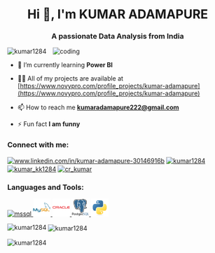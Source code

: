 
<h1 align="center">Hi 👋, I'm KUMAR ADAMAPURE</h1>
<h3 align="center">A passionate Data Analysis from India</h3>

<img align="right" alt="coding" width="400" src="https://user-images.githubusercontent.com/55389276/140866485-8fb1c876-9a8f-4d6a-98dc-08c4981eaf70.gif">


<p align="left"> <img src="https://komarev.com/ghpvc/?username=kumar1284&label=Profile%20views&color=0e75b6&style=flat" alt="kumar1284" /> </p>

- 🌱 I’m currently learning **Power BI**

- 👨‍💻 All of my projects are available at [https://www.novypro.com/profile_projects/kumar-adamapure](https://www.novypro.com/profile_projects/kumar-adamapure)

- 📫 How to reach me **kumaradamapure222@gmail.com**

- ⚡ Fun fact **I am funny**

<h3 align="left">Connect with me:</h3>
<p align="left">
<a href="https://linkedin.com/in/www.linkedin.com/in/kumar-adamapure-30146916b" target="blank"><img align="center" src="https://raw.githubusercontent.com/rahuldkjain/github-profile-readme-generator/master/src/images/icons/Social/linked-in-alt.svg" alt="www.linkedin.com/in/kumar-adamapure-30146916b" height="30" width="40" /></a>
<a href="https://kaggle.com/kumar1284" target="blank"><img align="center" src="https://raw.githubusercontent.com/rahuldkjain/github-profile-readme-generator/master/src/images/icons/Social/kaggle.svg" alt="kumar1284" height="30" width="40" /></a>
<a href="https://instagram.com/kumar_kk1284" target="blank"><img align="center" src="https://raw.githubusercontent.com/rahuldkjain/github-profile-readme-generator/master/src/images/icons/Social/instagram.svg" alt="kumar_kk1284" height="30" width="40" /></a>
<a href="https://www.youtube.com/c/cr_kumar" target="blank"><img align="center" src="https://raw.githubusercontent.com/rahuldkjain/github-profile-readme-generator/master/src/images/icons/Social/youtube.svg" alt="cr_kumar" height="30" width="40" /></a>
</p>

<h3 align="left">Languages and Tools:</h3>
<p align="left"> <a href="https://www.microsoft.com/en-us/sql-server" target="_blank" rel="noreferrer"> <img src="https://www.svgrepo.com/show/303229/microsoft-sql-server-logo.svg" alt="mssql" width="40" height="40"/> </a> <a href="https://www.mysql.com/" target="_blank" rel="noreferrer"> <img src="https://raw.githubusercontent.com/devicons/devicon/master/icons/mysql/mysql-original-wordmark.svg" alt="mysql" width="40" height="40"/> </a> <a href="https://www.oracle.com/" target="_blank" rel="noreferrer"> <img src="https://raw.githubusercontent.com/devicons/devicon/master/icons/oracle/oracle-original.svg" alt="oracle" width="40" height="40"/> </a> <a href="https://www.postgresql.org" target="_blank" rel="noreferrer"> <img src="https://raw.githubusercontent.com/devicons/devicon/master/icons/postgresql/postgresql-original-wordmark.svg" alt="postgresql" width="40" height="40"/> </a> <a href="https://www.python.org" target="_blank" rel="noreferrer"> <img src="https://raw.githubusercontent.com/devicons/devicon/master/icons/python/python-original.svg" alt="python" width="40" height="40"/> </a> </p>

<p><img align="left" src="https://github-readme-stats.vercel.app/api/top-langs?username=kumar1284&show_icons=true&locale=en&layout=compact" alt="kumar1284" /></p>

<p>&nbsp;<img align="center" src="https://github-readme-stats.vercel.app/api?username=kumar1284&show_icons=true&locale=en" alt="kumar1284" /></p>

<p><img align="center" src="https://github-readme-streak-stats.herokuapp.com/?user=kumar1284&" alt="kumar1284" /></p>
